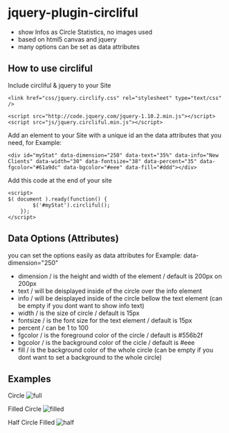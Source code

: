 jquery-plugin-circliful
=======================

- show Infos as Circle Statistics, no images used
- based on html5 canvas and jquery
- many options can be set as data attributes


How to use circliful
--------------------

Include circliful & jquery to your Site

	<link href="css/jquery.circlify.css" rel="stylesheet" type="text/css" />
	
	<script src="http://code.jquery.com/jquery-1.10.2.min.js"></script>
	<script src="js/jquery.circliful.min.js"></script>


Add an element to your Site with a unique id an the data attributes that you need, for Example:

	<div id="myStat" data-dimension="250" data-text="35%" data-info="New Clients" data-width="30" data-fontsize="38" data-percent="35" data-fgcolor="#61a9dc" data-bgcolor="#eee" data-fill="#ddd"></div>

Add this code at the end of your site

	<script>
	$( document ).ready(function() {
			$('#myStat').circliful();
	    });
	</script>


Data Options (Attributes)
-------------------------

you can set the options easily as data attributes for Example: data-dimension="250"

* dimension / is the height and width of the element / default is 200px on 200px
* text / will be deisplayed inside of the circle over the info element
* info / will be deisplayed inside of the circle bellow the text element (can be empty if you dont want to show info text)
* width / is the size of circle / default is 15px
* fontsize / is the font size for the text element / default is 15px
* percent / can be 1 to 100
* fgcolor / is the foreground color of the circle / default is #556b2f
* bgcolor / is the background color of the cicle / default is #eee
* fill / is the background color of the whole circle (can be empty if you dont want to set a background to the whole circle)


Examples
--------

Circle
![full](https://raw.github.com/pguso/jquery-plugin-circliful/master/preview/full-cicle.PNG)

Filled Circle
![filled](https://raw.github.com/pguso/jquery-plugin-circliful/master/preview/full-cicle-filled.PNG)

Half Circle Filled
![half](https://raw.github.com/pguso/jquery-plugin-circliful/master/preview/half-cicle.PNG)

